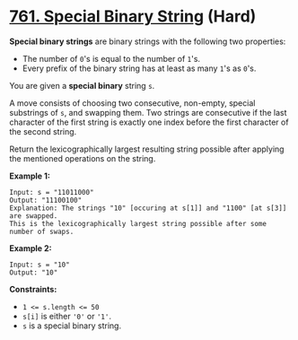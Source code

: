 # [761. Special Binary String][link] (Hard)

[link]: https://leetcode.com/problems/special-binary-string/

**Special binary strings** are binary strings with the following two properties:

- The number of `0`'s is equal to the number of `1`'s.
- Every prefix of the binary string has at least as many `1`'s as `0`'s.

You are given a **special binary** string `s`.

A move consists of choosing two consecutive, non-empty, special substrings of `s`, and swapping them.
Two strings are consecutive if the last character of the first string is exactly one index before
the first character of the second string.

Return the lexicographically largest resulting string possible after applying the mentioned
operations on the string.

**Example 1:**

```
Input: s = "11011000"
Output: "11100100"
Explanation: The strings "10" [occuring at s[1]] and "1100" [at s[3]] are swapped.
This is the lexicographically largest string possible after some number of swaps.
```

**Example 2:**

```
Input: s = "10"
Output: "10"
```

**Constraints:**

- `1 <= s.length <= 50`
- `s[i]` is either `'0'` or `'1'`.
- `s` is a special binary string.
